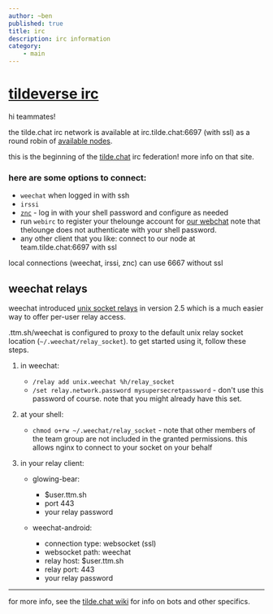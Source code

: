 ```yaml
---
author: ~ben
published: true
title: irc
description: irc information
category: 
    - main
---
```


# [tildeverse irc](https://tilde.chat)

hi teammates!

the tilde.chat irc network is available at irc.tilde.chat:6697 (with ssl) as a round robin of 
[available nodes](https://tilde.chat/wiki/?page=servers).

this is the beginning of the [tilde.chat](https://tilde.chat) irc federation! more info on that site.

### here are some options to connect:

* `weechat` when logged in with ssh
* `irssi`
* [`znc`](https://znc.tilde.team/) - log in with your shell password and configure as needed
* run `webirc` to register your thelounge account for [our webchat](https://irc.tilde.team)
  note that thelounge does not authenticate with your shell password.
* any other client that you like: connect to our node at team.tilde.chat:6697 with ssl

local connections (weechat, irssi, znc) can use 6667 without ssl

## weechat relays

weechat introduced [unix socket relays](
https://weechat.org/files/doc/stable/weechat_user.en.html#relay_unix_socket)
in version 2.5 which is a much easier way to offer per-user relay access.

<user>.ttm.sh/weechat is configured to proxy to the default unix relay socket
location (`~/.weechat/relay_socket`). to get started using it, follow these steps.

1. in weechat:
    * `/relay add unix.weechat %h/relay_socket`
    * `/set relay.network.password mysupersecretpassword` - don't use this password
        of course. note that you might already have this set.

1. at your shell:
    * `chmod o+rw ~/.weechat/relay_socket` - note that other members of the team group
        are not included in the granted permissions. this allows nginx to connect
        to your socket on your behalf

1. in your relay client:
    * glowing-bear:
        - $user.ttm.sh
        - port 443
        - your relay password

    * weechat-android:
        - connection type: websocket (ssl)
        - websocket path: weechat
        - relay host: $user.ttm.sh
        - relay port: 443
        - your relay password

---

for more info, see the [tilde.chat wiki](https://tilde.chat/wiki/) for info on bots and other specifics.

